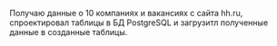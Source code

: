 Получаю данные о 10 компаниях и вакансиях с сайта hh.ru, 
спроектировал таблицы в БД PostgreSQL и загрузитл полученные данные в созданные таблицы.

